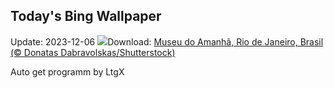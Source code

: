 ## Today's Bing Wallpaper
Update: 2023-12-06
![](https://www.bing.com/th?id=OHR.MuseumofTomorrow_PT-BR0071578162_UHD.jpg&w=1000)Download: [Museu do Amanhã, Rio de Janeiro, Brasil (© Donatas Dabravolskas/Shutterstock)](https://www.bing.com/th?id=OHR.MuseumofTomorrow_PT-BR0071578162_UHD.jpg)

Auto get programm by LtgX
